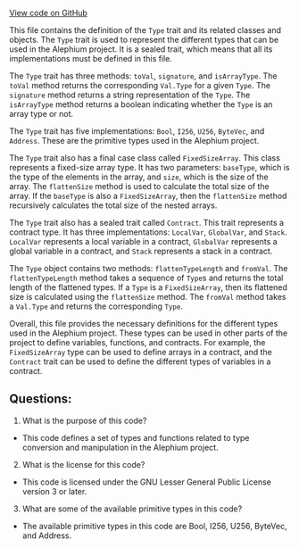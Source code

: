 [View code on GitHub](https://github.com/alephium/alephium/ralph/src/main/scala/org/alephium/ralph/Type.scala)

This file contains the definition of the `Type` trait and its related classes and objects. The `Type` trait is used to represent the different types that can be used in the Alephium project. It is a sealed trait, which means that all its implementations must be defined in this file. 

The `Type` trait has three methods: `toVal`, `signature`, and `isArrayType`. The `toVal` method returns the corresponding `Val.Type` for a given `Type`. The `signature` method returns a string representation of the `Type`. The `isArrayType` method returns a boolean indicating whether the `Type` is an array type or not. 

The `Type` trait has five implementations: `Bool`, `I256`, `U256`, `ByteVec`, and `Address`. These are the primitive types used in the Alephium project. 

The `Type` trait also has a final case class called `FixedSizeArray`. This class represents a fixed-size array type. It has two parameters: `baseType`, which is the type of the elements in the array, and `size`, which is the size of the array. The `flattenSize` method is used to calculate the total size of the array. If the `baseType` is also a `FixedSizeArray`, then the `flattenSize` method recursively calculates the total size of the nested arrays. 

The `Type` trait also has a sealed trait called `Contract`. This trait represents a contract type. It has three implementations: `LocalVar`, `GlobalVar`, and `Stack`. `LocalVar` represents a local variable in a contract, `GlobalVar` represents a global variable in a contract, and `Stack` represents a stack in a contract. 

The `Type` object contains two methods: `flattenTypeLength` and `fromVal`. The `flattenTypeLength` method takes a sequence of `Type`s and returns the total length of the flattened types. If a `Type` is a `FixedSizeArray`, then its flattened size is calculated using the `flattenSize` method. The `fromVal` method takes a `Val.Type` and returns the corresponding `Type`. 

Overall, this file provides the necessary definitions for the different types used in the Alephium project. These types can be used in other parts of the project to define variables, functions, and contracts. For example, the `FixedSizeArray` type can be used to define arrays in a contract, and the `Contract` trait can be used to define the different types of variables in a contract.
## Questions: 
 1. What is the purpose of this code?
- This code defines a set of types and functions related to type conversion and manipulation in the Alephium project.

2. What is the license for this code?
- This code is licensed under the GNU Lesser General Public License version 3 or later.

3. What are some of the available primitive types in this code?
- The available primitive types in this code are Bool, I256, U256, ByteVec, and Address.